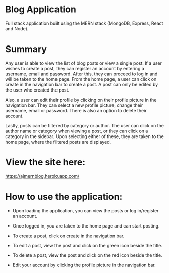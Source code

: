 # Blog Application

Full stack application built using the MERN stack (MongoDB, Express, React and Node).

# Summary

Any user is able to view the list of blog posts or view a single post. If a user wishes to create a post, they can register an account by entering a username, email and password. After this, they can proceed to log in and will be taken to the home page. From the home page, a user can click on create in the navigation bar to create a post. A post can only be edited by the user who created the post.

Also, a user can edit their profile by clicking on their profile picture in the navigation bar. They can select a new profile picture, change their username, email or password. There is also an option to delete their account.

Lastly, posts can be filtered by category or author. The user can click on the author name or category when viewing a post, or they can click on a category in the sidebar. Upon selecting either of these, they are taken to the home page, where the filtered posts are displayed.

# View the site here:

https://ajmernblog.herokuapp.com/

# How to use the application:

- Upon loading the application, you can view the posts or log in/register an account.

- Once logged in, you are taken to the home page and can start posting.

- To create a post, click on create in the navigation bar.

- To edit a post, view the post and click on the green icon beside the title.

- To delete a post, view the post and click on the red icon beside the title.

- Edit your account by clicking the profile picture in the navigation bar.
